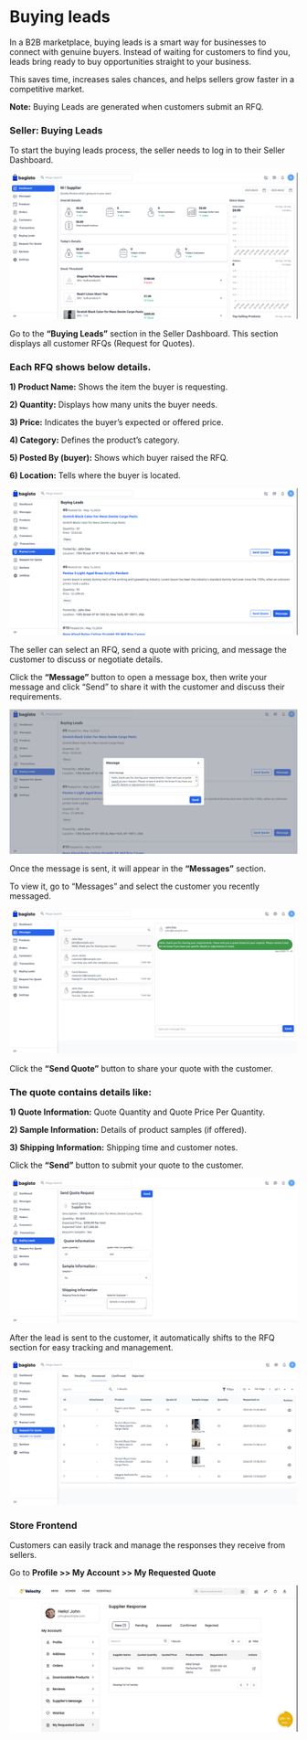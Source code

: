 # Buying leads

In a B2B marketplace, buying leads is a smart way for businesses to connect with genuine buyers. Instead of waiting for customers to find you, leads bring ready to buy opportunities straight to your business. 

This saves time, increases sales chances, and helps sellers grow faster in a competitive market.

**Note:** Buying Leads are generated when customers submit an RFQ.

### Seller: Buying Leads

To start the buying leads process, the seller needs to log in to their Seller Dashboard.

 ![b2b-marketplace](../../assets/2.2.0/images/b2b-marketplace/1-seller-dashbord.png)

Go to the **“Buying Leads”** section in the Seller Dashboard. This section displays all customer RFQs (Request for Quotes).

### Each RFQ shows below details.

**1) Product Name:** Shows the item the buyer is requesting.

**2) Quantity:** Displays how many units the buyer needs.

**3) Price:** Indicates the buyer’s expected or offered price.

**4) Category:** Defines the product’s category.

**5) Posted By (buyer):** Shows which buyer raised the RFQ.

**6) Location:** Tells where the buyer is located.

 ![b2b-marketplace](../../assets/2.2.0/images/b2b-marketplace/2-buying-leads.png)

The seller can select an RFQ, send a quote with pricing, and message the customer to discuss or negotiate details.

Click the **“Message”** button to open a message box, then write your message and click “Send” to share it with the customer and discuss their requirements.

 ![b2b-marketplace](../../assets/2.2.0/images/b2b-marketplace/3-message-box.png)

Once the message is sent, it will appear in the **“Messages”** section.

To view it, go to “Messages” and select the customer you recently messaged.

 ![b2b-marketplace](../../assets/2.2.0/images/b2b-marketplace/4-message-communication.png)


Click the **“Send Quote”** button to share your quote with the customer. 

### The quote contains details like:

**1) Quote Information:** Quote Quantity and Quote Price Per Quantity.

**2) Sample Information:** Details of product samples (if offered).

**3) Shipping Information:** Shipping time and customer notes.

Click the **“Send”** button to submit your quote to the customer.

 ![b2b-marketplace](../../assets/2.2.0/images/b2b-marketplace/5-send-quote.png)

After the lead is sent to the customer, it automatically shifts to the RFQ section for easy tracking and management.

 ![b2b-marketplace](../../assets/2.2.0/images/b2b-marketplace/6-rfq.png)

### Store Frontend

Customers can easily track and manage the responses they receive from sellers.

Go to **Profile >> My Account >> My Requested Quote**

 ![b2b-marketplace](../../assets/2.2.0/images/b2b-marketplace/7-store-frontend.png)

